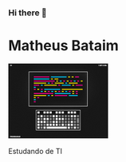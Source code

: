 <head>
  <style>
    img{
    width:200px;
    height:150px:
    float-left;
    }
  </style>
 </head>

### Hi there 👋
<h1> Matheus Bataim</h1>
<img src="programar.gif">
<p> Estudando de TI</p>

<!--
**Math-droid/Math-droid** is a ✨ _special_ ✨ repository because its `README.md` (this file) appears on your GitHub profile.

Here are some ideas to get you started:

- 🔭 I’m currently working on ...
- 🌱 I’m currently learning ...
- 👯 I’m looking to collaborate on ...
- 🤔 I’m looking for help with ...
- 💬 Ask me about ...
- 📫 How to reach me: ...
- 😄 Pronouns: ...
- ⚡ Fun fact: ...
-->
